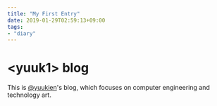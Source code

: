 ```yaml
---
title: "My First Entry"
date: 2019-01-29T02:59:13+09:00
tags:
- "diary"
---
```


# \<yuuk1\> blog

This is [@yuukien](https://twitter.com/yuuk1en)'s blog, which focuses on computer engineering and technology art.
